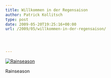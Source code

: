 ```yaml
---
title: Willkommen in der Regensaison
author: Patrick Kollitsch
type: post
date: 2009-05-20T19:25:16+00:00
url: /2009/05/willkommen-in-der-regensaison/




---
```

<div class="flickr">
  <a href="http://www.flickr.com/photos/schreibblogade/3551249566/" title="Rainseason"><img src="//farm3.static.flickr.com/2472/3551249566_3dd2bf709c.jpg" alt="Rainseason" /></a></p> 
  
  <p>
    Rainseason
  </p>
</div>